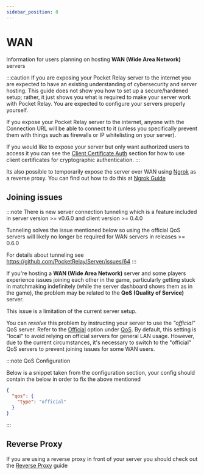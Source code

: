 ```yaml
---
sidebar_position: 8
---
```


# WAN

Information for users planning on hosting **WAN (Wide Area Network)** servers

:::caution 
If you are exposing your Pocket Relay server to the internet you are expected to have an existing understanding of cybersecurity and server hosting. This guide does not show you how to set up a secure/hardened setup; rather, it just shows you what is required to make your server work with Pocket Relay. You are expected to configure your servers properly yourself.

If you expose your Pocket Relay server to the internet, anyone with the Connection URL will be able to connect to it (unless you specifically prevent them with things such as firewalls or IP whitelisting on your server). 

If you would like to expose your server but only want authorized users to access it you can see the [Client Certificate Auth](./reverse-proxy.md#client-certificate-auth) section for how to use client certificates for cryptographic authentication.
:::

Its also possible to temporarily expose the server over WAN using [Ngrok](https://ngrok.com/) as a reverse proxy. You can find out how to 
do this at [Ngrok Guide](./ngrok.md)

## Joining issues

:::note
There is new server connection tunneling which is a feature included in server version >= v0.6.0 and client version >= 0.4.0

Tunneling solves the issue mentioned below so using the official QoS servers will likely no longer be required for
WAN servers in releases >= 0.6.0

For details about tunneling see https://github.com/PocketRelay/Server/issues/64
:::



If you're hosting a **WAN (Wide Area Network)** server and some players experience issues joining each other in the game, particularly getting stuck in matchmaking indefinitely (while the server dashboard shows them as in the game), the problem may be related to the **QoS (Quality of Service)** server.

This issue is a limitation of the current server setup.

You can *resolve* this problem by instructing your server to use the *"official"* QoS server. Refer to the [Official](configuration.md#official) option under [QoS](configuration.md#qos). By default, this setting is "local" to avoid relying on official servers for general LAN usage. However, due to the current circumstances, it's necessary to switch to the "official" QoS servers to prevent joining issues for some WAN users.

:::note QoS Configuration

Below is a snippet taken from the configuration section, your config should contain the below in order to fix the above mentioned


```json
{
  "qos": {
    "type": "official"
  }
}
```

:::


## Reverse Proxy

If you are using a reverse proxy in front of your server you should check out the [Reverse Proxy](reverse-proxy.md) guide